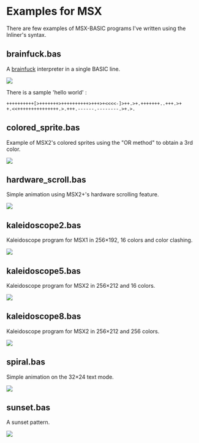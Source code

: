# Examples for MSX

There are few examples of MSX-BASIC programs I've written using the Inliner's syntax.

## brainfuck.bas

A [brainfuck](https://en.wikipedia.org/wiki/Brainfuck) interpreter in a single BASIC line.

![](../../images/brainfuck.png)

There is a sample 'hello world' :
```
++++++++++[>+++++++>++++++++++>+++>+<<<<-]>++.>+.+++++++..+++.>+
+.<<+++++++++++++++.>.+++.------.--------.>+.>.
```

## colored_sprite.bas

Example of MSX2's colored sprites using the "OR method" to obtain a 3rd color.

![](../../images/colored_sprite.png)

## hardware_scroll.bas

Simple animation using MSX2+'s hardware scrolling feature.

![](../../images/hardware_scroll.png)

## kaleidoscope2.bas

Kaleidoscope program for MSX1 in 256×192, 16 colors and color clashing.

![](../../images/kaleidoscope2.png)

## kaleidoscope5.bas

Kaleidoscope program for MSX2 in 256×212 and 16 colors.

![](../../images/kaleidoscope5.png)

## kaleidoscope8.bas

Kaleidoscope program for MSX2 in 256×212 and 256 colors.

![](../../images/kaleidoscope8.png)

## spiral.bas

Simple animation on the 32×24 text mode.

![](../../images/spiral.png)

## sunset.bas

A sunset pattern.

![](../../images/sunset.png)
